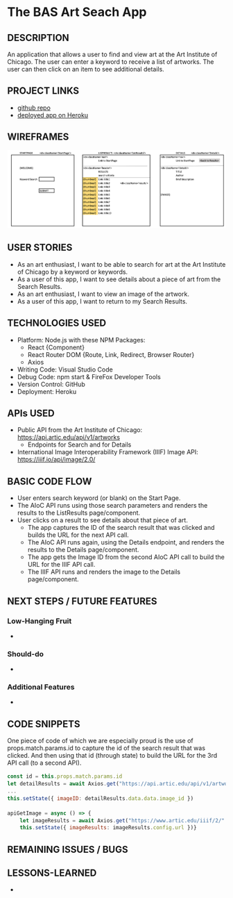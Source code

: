 # The BAS Art Seach App

## DESCRIPTION

An application that allows a user to find and view art at the Art Institute of Chicago. The user can enter a keyword to receive a list of artworks. The user can then click on an item to see additional details.

## PROJECT LINKS

- [github repo](https://github.com/bradjd1/Art)
- [deployed app on Heroku](https://bas-art.herokuapp.com/)

## WIREFRAMES

![wireframes](https://github.com/bradjd1/Art/blob/master/planning/files%20for%20readme/Screen%20Shot%20-%20Wireframes.png)

## USER STORIES

- As an art enthusiast, I want to be able to search for art at the Art Institute of Chicago by a keyword or keywords.
- As a user of this app, I want to see details about a piece of art from the Search Results.
- As an art enthusiast, I want to view an image of the artwork.
- As a user of this app, I want to return to my Search Results.

## TECHNOLOGIES USED

- Platform: Node.js with these NPM Packages:
  - React {Component}
  - React Router DOM {Route, Link, Redirect, Browser Router}
  - Axios
- Writing Code: Visual Studio Code
- Debug Code: npm start & FireFox Developer Tools
- Version Control: GitHub
- Deployment: Heroku

## APIs USED
* Public API from the Art Institute of Chicago: https://api.artic.edu/api/v1/artworks    
    - Endpoints for Search and for Details
* International Image Interoperability Framework (IIIF) Image API: https://iiif.io/api/image/2.0/

## BASIC CODE FLOW
* User enters search keyword (or blank) on the Start Page.
* The AIoC API runs using those search parameters and renders the results to the ListResults page/component.
* User clicks on a result to see details about that piece of art.  
    - The app captures the ID of the search result that was clicked and builds the URL for the next API call.
    - The AIoC API runs again, using the Details endpoint, and renders the results to the Details page/component.
    - The app gets the Image ID from the second AIoC API call to build the URL for the IIIF API call.
    - The IIIF API runs and renders the image to the Details page/component.

## NEXT STEPS / FUTURE FEATURES

### Low-Hanging Fruit

-

### Should-do

-

### Additional Features

-

## CODE SNIPPETS

One piece of code of which we are especially proud is the use of props.match.params.id to capture the id of the search result that was clicked.  And then using that id (through state) to build the URL for the 3rd API call (to a second API).

```javascript
const id = this.props.match.params.id
let detailResults = await Axios.get("https://api.artic.edu/api/v1/artworks/" + id + fields)
...
this.setState({ imageID: detailResults.data.data.image_id })

apiGetImage = async () => {
    let imageResults = await Axios.get("https://www.artic.edu/iiif/2/" + this.state.imageID + "/full/600,/0/default.jpg");
    this.setState({ imageResults: imageResults.config.url })}
```

## REMAINING ISSUES / BUGS

## LESSONS-LEARNED

-

